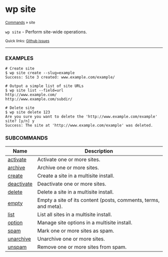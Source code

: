 # wp site

<small>[Commands](/commands/) &raquo; site</small>

`wp site` - Perform site-wide operations.

<small>Quick links: <a href="https://github.com/wp-cli/wp-cli/issues?q=is%3Aopen+label%3Acommand%3Asite+sort%3Aupdated-desc">Github issues</a></small>

<hr />

### EXAMPLES

    # Create site
    $ wp site create --slug=example
    Success: Site 3 created: www.example.com/example/

    # Output a simple list of site URLs
    $ wp site list --field=url
    http://www.example.com/
    http://www.example.com/subdir/

    # Delete site
    $ wp site delete 123
    Are you sure you want to delete the 'http://www.example.com/example' site? [y/n] y
    Success: The site at 'http://www.example.com/example' was deleted.



### SUBCOMMANDS

<table>
	<thead>
	<tr>
		<th>Name</th>
		<th>Description</th>
	</tr>
	</thead>
	<tbody>
		<tr>
			<td><a href="/commands/site/activate/">activate</a></td>
			<td>Activate one or more sites.</td>
		</tr>
		<tr>
			<td><a href="/commands/site/archive/">archive</a></td>
			<td>Archive one or more sites.</td>
		</tr>
		<tr>
			<td><a href="/commands/site/create/">create</a></td>
			<td>Create a site in a multisite install.</td>
		</tr>
		<tr>
			<td><a href="/commands/site/deactivate/">deactivate</a></td>
			<td>Deactivate one or more sites.</td>
		</tr>
		<tr>
			<td><a href="/commands/site/delete/">delete</a></td>
			<td>Delete a site in a multisite install.</td>
		</tr>
		<tr>
			<td><a href="/commands/site/empty/">empty</a></td>
			<td>Empty a site of its content (posts, comments, terms, and meta).</td>
		</tr>
		<tr>
			<td><a href="/commands/site/list/">list</a></td>
			<td>List all sites in a multisite install.</td>
		</tr>
		<tr>
			<td><a href="/commands/site/option/">option</a></td>
			<td>Manage site options in a multisite install.</td>
		</tr>
		<tr>
			<td><a href="/commands/site/spam/">spam</a></td>
			<td>Mark one or more sites as spam.</td>
		</tr>
		<tr>
			<td><a href="/commands/site/unarchive/">unarchive</a></td>
			<td>Unarchive one or more sites.</td>
		</tr>
		<tr>
			<td><a href="/commands/site/unspam/">unspam</a></td>
			<td>Remove one or more sites from spam.</td>
		</tr>
	</tbody>
</table>
